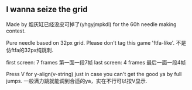 ## I wanna seize the grid

Made by 烟灰缸已经没皮可掉了(yhgyjmpkdl) for the 60h needle making contest.

Pure needle based on 32px grid. Please don't tag this game 'ftfa-like'.
不是仿ftfa的32px纯跳刺.

first screen: 7 frames 第一面一段7帧
last screen: 4 frames 最后一面一段4帧

Press V for y-align(v-string) just in case you can't get the good ya by full jumps.
一般满力跳就能调到合适的ya，实在不行可以按V显示.
